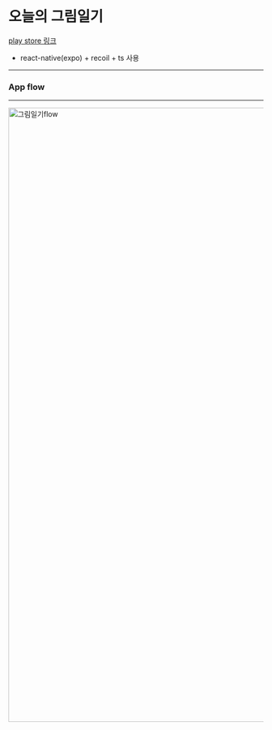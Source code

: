 <!--
*** Thanks for checking out the Best-README-Template. If you have a suggestion
*** that would make this better, please fork the repo and create a pull request
*** or simply open an issue with the tag "enhancement".
*** Thanks again! Now go create something AMAZING! :D
-->

<!-- PROJECT SHIELDS -->
<!--
*** I'm using markdown "reference style" links for readability.
*** Reference links are enclosed in brackets [ ] instead of parentheses ( ).
*** See the bottom of this document for the declaration of the reference variables
*** for contributors-url, forks-url, etc. This is an optional, concise syntax you may use.
*** https://www.markdownguide.org/basic-syntax/#reference-style-links
-->

<!-- PROJECT LOGO -->
# 오늘의 그림일기

[play store 링크](https://play.google.com/store/apps/details?id=com.kunwookwon.TodaysPictureDiary)

- react-native(expo) + recoil + ts 사용

---

### App flow
***

<img width="1213" alt="그림일기flow" src="https://user-images.githubusercontent.com/59603575/147816490-e93d9502-a87f-454b-9e01-fb75df517fca.png">
